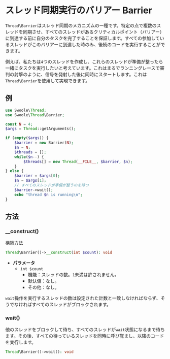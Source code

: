 # スレッド同期実行のバリアー Barrier

`Thread\Barrier`はスレッド同期のメカニズムの一種です。特定の点で複数のスレッドを同期させ、すべてのスレッドがあるクリティカルポイント（バリアー）に到達する前に自分のタスクを完了することを保証します。すべての参加しているスレッドがこのバリアーに到達した時のみ、後続のコードを実行することができます。

例えば、私たちは`4`つのスレッドを作成し、これらのスレッドが準備が整ったら一緒にタスクを実行したいと考えています。これはまるでランニングレースで審判の射撃のように、信号を発射した後に同時にスタートします。これは`Thread\Barrier`を使用して実現できます。

## 例
```php
use Swoole\Thread;
use Swoole\Thread\Barrier;

const N = 4;
$args = Thread::getArguments();

if (empty($args)) {
    $barrier = new Barrier(N);
    $n = N;
    $threads = [];
    while($n--) {
        $threads[] = new Thread(__FILE__, $barrier, $n);
    }
} else {
    $barrier = $args[0];
    $n = $args[1];
    // すべてのスレッドが準備が整うのを待つ
    $barrier->wait();
    echo "thread $n is running\n";
}
```

## 方法

### __construct()
構築方法

```php
Thread\Barrier()->__construct(int $count): void
```

  * **パラメータ**
      * `int $count`
          * 機能：スレッドの数。`1`未満は許されません。
          * 默认値：なし。
          * その他：なし。
  
`wait`操作を実行するスレッドの数は設定された計数と一致しなければならず、そうでなければすべてのスレッドがブロックされます。

### wait()

他のスレッドをブロックして待ち、すべてのスレッドが`wait`状態になるまで待ちます。その後、すべての待っているスレッドを同時に呼び覚まし、以降のコードを実行します。

```php
Thread\Barrier()->wait(): void
```
